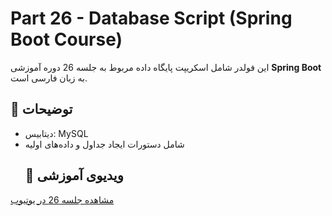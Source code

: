 # Part 26 - Database Script (Spring Boot Course)

این فولدر شامل اسکریپت پایگاه داده مربوط به جلسه 26 دوره آموزشی **Spring Boot** به زبان فارسی است.

## 📌 توضیحات
- دیتابیس: MySQL
- شامل دستورات ایجاد جداول و داده‌های اولیه
  ## 🎥 ویدیوی آموزشی
[مشاهده جلسه 26 در یوتیوب](https://www.youtube.com/watch?v=UeQlsYzkxDU&list=PLCOdpx9nfV9uqalbtZKDFm7tfFUfZ27qs&index=31)

